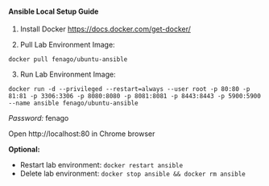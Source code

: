 #### Ansible Local Setup Guide 

1. Install Docker https://docs.docker.com/get-docker/

2. Pull Lab Environment Image:

`docker pull fenago/ubuntu-ansible`

3. Run Lab Environment Image:

`docker run -d --privileged --restart=always --user root -p 80:80 -p 81:81 -p 3306:3306 -p 8080:8080 -p 8081:8081 -p 8443:8443 -p 5900:5900 --name ansible fenago/ubuntu-ansible`

*Password:* fenago

Open http://localhost:80 in Chrome browser


**Optional:**

- Restart lab environment: `docker restart ansible`
- Delete lab environment: `docker stop ansible && docker rm ansible`